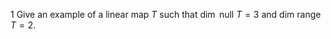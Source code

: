 1 Give an example of a linear map $T$ such that $\operatorname{dim}$ null $T=3$ and dim range $T=2$.

